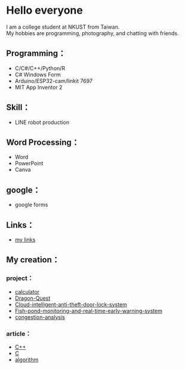 # Hello everyone
I am a college student at NKUST from Taiwan.  
My hobbies are programming, photography, and chatting with friends.
## Programming：
- C/C#/C++/Python/R
- C# Windows Form
- Arduino/ESP32-cam/linkit 7697
- MIT App Inventor 2
## Skill：
- LINE robot production
## Word Processing：
- Word
- PowerPoint
- Canva
## google：
- google forms
## Links：
- [my links](https://bento.me/xixa3333)

## My creation：
### project：
- [calculator](https://github.com/xixa3333/calculator)
- [Dragon-Quest](https://github.com/xixa3333/Dragon-Quest)
- [Cloud-intelligent-anti-theft-door-lock-system ](https://github.com/xixa3333/Cloud-intelligent-anti-theft-door-lock-system)
- [Fish-pond-monitoring-and-real-time-early-warning-system](https://github.com/xixa3333/Fish-pond-monitoring-and-real-time-early-warning-system)
- [congestion-analysis](https://github.com/xixa3333/congestion-analysis)
### article：
- [C++](https://github.com/xixa3333/C-Plus-Plus-Textbook/blob/main/%E7%9B%AE%E9%8C%84.md)
- [C](https://github.com/xixa3333/C-Textbook/blob/main/%E7%9B%AE%E9%8C%84.md)
- [algorithm](https://github.com/xixa3333/algorithm/blob/main/%E7%9B%AE%E9%8C%84.md)
